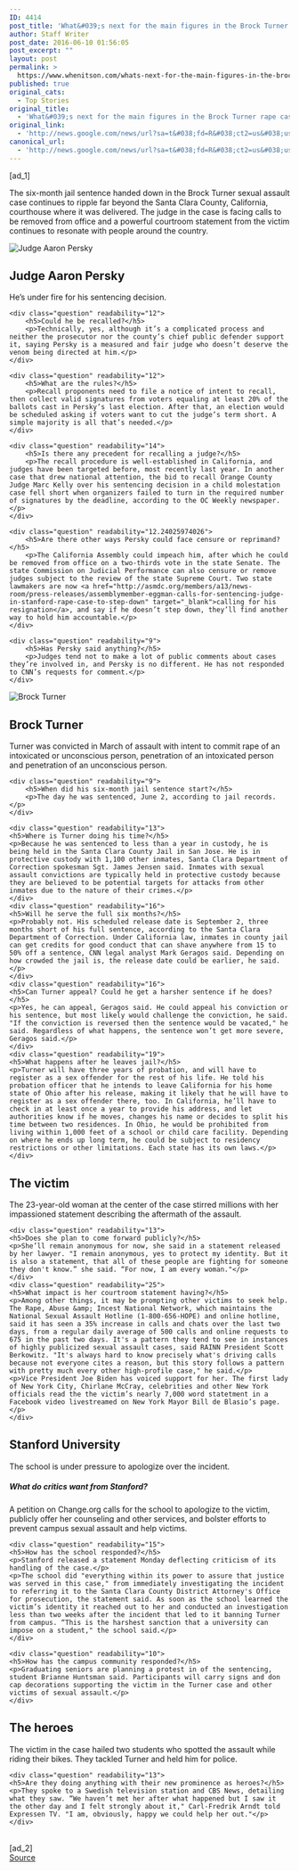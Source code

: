 ```yaml
---
ID: 4414
post_title: 'What&#039;s next for the main figures in the Brock Turner rape case? &#8211; CNN'
author: Staff Writer
post_date: 2016-06-10 01:56:05
post_excerpt: ""
layout: post
permalink: >
  https://www.whenitson.com/whats-next-for-the-main-figures-in-the-brock-turner-rape-case-cnn/
published: true
original_cats:
  - Top Stories
original_title:
  - 'What&#039;s next for the main figures in the Brock Turner rape case? - CNN'
original_link:
  - 'http://news.google.com/news/url?sa=t&#038;fd=R&#038;ct2=us&#038;usg=AFQjCNHfc8CUWfJuv1IhaHkmP5hCnc306g&#038;clid=c3a7d30bb8a4878e06b80cf16b898331&#038;cid=52779130044729&#038;ei=gB1aV-iPJ4GzwQGI4JTQBA&#038;url=http://www.cnn.com/interactive/2016/06/us/stanford-rape-case/'
canonical_url:
  - 'http://news.google.com/news/url?sa=t&#038;fd=R&#038;ct2=us&#038;usg=AFQjCNHfc8CUWfJuv1IhaHkmP5hCnc306g&#038;clid=c3a7d30bb8a4878e06b80cf16b898331&#038;cid=52779130044729&#038;ei=gB1aV-iPJ4GzwQGI4JTQBA&#038;url=http://www.cnn.com/interactive/2016/06/us/stanford-rape-case/'
---
```

 [ad_1]
<br><p>The six-month jail sentence handed down in the Brock Turner sexual assault case continues to ripple far beyond the Santa Clara County, California, courthouse where it was delivered. The judge in the case is facing calls to be removed from office and a powerful courtroom statement from the victim continues to resonate with people around the country.</p><div readability="24.124361158433">
	<img src="http://www.whenitson.com/wp-content/uploads/2016/06/What039s-next-for-the-main-figures-in-the-Brock-Turner-rape-case-CNN.jpg" alt="Judge Aaron Persky"/><h2>Judge Aaron Persky</h2>
	<p class="person__subhed">He’s under fire for his sentencing decision.</p>

	<div class="question" readability="12">
		<h5>Could he be recalled?</h5>
        <p>Technically, yes, although it’s a complicated process and neither the prosecutor nor the county’s chief public defender support it, saying Persky is a measured and fair judge who doesn’t deserve the venom being directed at him.</p>
	</div>

	<div class="question" readability="12">
		<h5>What are the rules?</h5>
        <p>Recall proponents need to file a notice of intent to recall, then collect valid signatures from voters equaling at least 20% of the ballots cast in Persky’s last election. After that, an election would be scheduled asking if voters want to cut the judge’s term short. A simple majority is all that’s needed.</p>
	</div>

	<div class="question" readability="14">
		<h5>Is there any precedent for recalling a judge?</h5>
        <p>The recall procedure is well-established in California, and judges have been targeted before, most recently last year. In another case that drew national attention, the bid to recall Orange County Judge Marc Kelly over his sentencing decision in a child molestation case fell short when organizers failed to turn in the required number of signatures by the deadline, according to the OC Weekly newspaper.</p>
	</div>

	<div class="question" readability="12.24025974026">
		<h5>Are there other ways Persky could face censure or reprimand?</h5>
        <p>The California Assembly could impeach him, after which he could be removed from office on a two-thirds vote in the state Senate. The state Commission on Judicial Performance can also censure or remove judges subject to the review of the state Supreme Court. Two state lawmakers are now <a href="http://asmdc.org/members/a13/news-room/press-releases/assemblymember-eggman-calls-for-sentencing-judge-in-stanford-rape-case-to-step-down" target="_blank">calling for his resignation</a>, and say if he doesn’t step down, they’ll find another way to hold him accountable.</p>
	</div>

	<div class="question" readability="9">
		<h5>Has Persky said anything?</h5>
        <p>Judges tend not to make a lot of public comments about cases they’re involved in, and Persky is no different. He has not responded to CNN’s requests for comment.</p>
	</div>
</div><div readability="33">
	<img src="http://www.whenitson.com/wp-content/uploads/2016/06/1465523765_87_What039s-next-for-the-main-figures-in-the-Brock-Turner-rape-case-CNN.jpg" alt="Brock Turner"/><h2>Brock Turner</h2>
	<p class="person__subhed">Turner was convicted in March of assault with intent to commit rape of an intoxicated or unconscious person, penetration of an intoxicated person and penetration of an unconscious person.</p>

	<div class="question" readability="9">
		<h5>When did his six-month jail sentence start?</h5>
        <p>The day he was sentenced, June 2, according to jail records.</p>
	</div>

    <div class="question" readability="13">
    <h5>Where is Turner doing his time?</h5>
    <p>Because he was sentenced to less than a year in custody, he is being held in the Santa Clara County Jail in San Jose. He is in protective custody with 1,100 other inmates, Santa Clara Department of Correction spokesman Sgt. James Jensen said. Inmates with sexual assault convictions are typically held in protective custody because they are believed to be potential targets for attacks from other inmates due to the nature of their crimes.</p>
    </div>
    <div class="question" readability="16">
    <h5>Will he serve the full six months?</h5>
    <p>Probably not. His scheduled release date is September 2, three months short of his full sentence, according to the Santa Clara Department of Correction. Under California law, inmates in county jail can get credits for good conduct that can shave anywhere from 15 to 50% off a sentence, CNN legal analyst Mark Geragos said. Depending on how crowded the jail is, the release date could be earlier, he said.</p>
    </div>
    <div class="question" readability="16">
    <h5>Can Turner appeal? Could he get a harsher sentence if he does?</h5>
    <p>Yes, he can appeal, Geragos said. He could appeal his conviction or his sentence, but most likely would challenge the conviction, he said. "If the conviction is reversed then the sentence would be vacated," he said. Regardless of what happens, the sentence won’t get more severe, Geragos said.</p>
    </div>
    <div class="question" readability="19">
    <h5>What happens after he leaves jail?</h5>
    <p>Turner will have three years of probation, and will have to register as a sex offender for the rest of his life. He told his probation officer that he intends to leave California for his home state of Ohio after his release, making it likely that he will have to register as a sex offender there, too. In California, he’ll have to check in at least once a year to provide his address, and let authorities know if he moves, changes his name or decides to split his time between two residences. In Ohio, he would be prohibited from living within 1,000 feet of a school or child care facility. Depending on where he ends up long term, he could be subject to residency restrictions or other limitations. Each state has its own laws.</p>
    </div>

</div><div readability="22">
	<h2>The victim</h2>
	<p class="person__subhed">The 23-year-old woman at the center of the case stirred millions with her impassioned statement describing the aftermath of the assault.</p>

    <div class="question" readability="13">
    <h5>Does she plan to come forward publicly?</h5>
    <p>She’ll remain anonymous for now, she said in a statement released by her lawyer. "I remain anonymous, yes to protect my identity. But it is also a statement, that all of these people are fighting for someone they don't know.” she said. “For now, I am every woman."</p>
    </div>
    <div class="question" readability="25">
    <h5>What impact is her courtroom statement having?</h5>
    <p>Among other things, it may be prompting other victims to seek help. The Rape, Abuse &amp; Incest National Network, which maintains the National Sexual Assault Hotline (1-800-656-HOPE) and online hotline, said it has seen a 35% increase in calls and chats over the last two days, from a regular daily average of 500 calls and online requests to 675 in the past two days. It's a pattern they tend to see in instances of highly publicized sexual assault cases, said RAINN President Scott Berkowitz. "It's always hard to know precisely what's driving calls because not everyone cites a reason, but this story follows a pattern with pretty much every other high-profile case," he said.</p>
    <p>Vice President Joe Biden has voiced support for her. The first lady of New York City, Chirlane McCray, celebrities and other New York officials read the the victim’s nearly 7,000 word statetment in a Facebook video livestreamed on New York Mayor Bill de Blasio’s page.</p>
    </div>

</div><div readability="17">
	<h2>Stanford University</h2>
	<p class="person__subhed">The school is under pressure to apologize over the incident.</p>
    <div class="question" readability="10">
    <h5>What do critics want from Stanford?</h5>
    <p>A petition on Change.org calls for the school to apologize to the victim, publicly offer her counseling and other services, and bolster efforts to prevent campus sexual assault and help victims.</p>
    </div>

    <div class="question" readability="15">
    <h5>How has the school responded?</h5>
    <p>Stanford released a statement Monday deflecting criticism of its handling of the case.</p>
    <p>The school did "everything within its power to assure that justice was served in this case," from immediately investigating the incident to referring it to the Santa Clara County District Attorney's Office for prosecution, the statement said. As soon as the school learned the victim’s identity it reached out to her and conducted an investigation less than two weeks after the incident that led to it banning Turner from campus. “This is the harshest sanction that a university can impose on a student," the school said.</p>
    </div>

    <div class="question" readability="10">
    <h5>How has the campus community responded?</h5>
    <p>Graduating seniors are planning a protest in of the sentencing, student Brianne Huntsman said. Participants will carry signs and don cap decorations supporting the victim in the Turner case and other victims of sexual assault.</p>
    </div>

</div><div readability="12">
	<h2>The heroes</h2>
	<p class="person__subhed">The victim in the case hailed two students who spotted the assault while riding their bikes. They tackled Turner and held him for police.</p>

    <div class="question" readability="13">
    <h5>Are they doing anything with their new prominence as heroes?</h5>
    <p>They spoke to a Swedish television station and CBS News, detailing what they saw. “We haven’t met her after what happened but I saw it the other day and I felt strongly about it," Carl-Fredrik Arndt told Expressen TV. "I am, obviously, happy we could help her out."</p>
    </div>

</div>
<br>[ad_2]
<br><a href="http://news.google.com/news/url?sa=t&#038;fd=R&#038;ct2=us&#038;usg=AFQjCNHfc8CUWfJuv1IhaHkmP5hCnc306g&#038;clid=c3a7d30bb8a4878e06b80cf16b898331&#038;cid=52779130044729&#038;ei=gB1aV-iPJ4GzwQGI4JTQBA&#038;url=http://www.cnn.com/interactive/2016/06/us/stanford-rape-case/">Source </a>